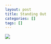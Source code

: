 ```yaml
---
layout: post
title: Standing Out
categories: []
tags: []
---
```


![](http://photos22.flickr.com/27275977_1898583af4.jpg)
